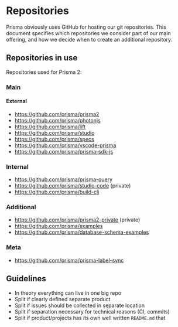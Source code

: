# Repositories

Prisma obviously uses GitHub for hosting our git repositories. This document specifies which repositories we consider part of our main offering, and how we decide when to create an additional repository.

## Repositories in use

Repositories used for Prisma 2:

### Main

#### External

- https://github.com/prisma/prisma2
- https://github.com/prisma/photonjs
- https://github.com/prisma/lift
- https://github.com/prisma/studio
- https://github.com/prisma/specs
- https://github.com/prisma/vscode-prisma
- https://github.com/prisma/prisma-sdk-js

### Internal

- https://github.com/prisma/prisma-query
- https://github.com/prisma/studio-code (private)
- https://github.com/prisma/build-cli

### Additional

- https://github.com/prisma/prisma2-private (private)
- https://github.com/prisma/examples
- https://github.com/prisma/database-schema-examples

### Meta

- https://github.com/prisma/prisma-label-sync

## Guidelines

- In theory everything can live in one big repo
- Split if clearly defined separate product
- Split if issues should be collected in separate location
- Split if separation necessary for technical reasons (CI, commits)
- Split if product/projects has its own well written `README.md` that 
